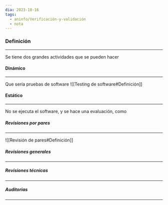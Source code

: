 ```yaml
---
dia: 2023-10-16
tags:
  - aninfo/Verificación-y-validación
  - nota
---
```

### Definición
---
Se tiene dos grandes actividades que se pueden hacer 

#### Dinámico
---
Que sería pruebas de software
![[Testing de software#Definición]]

#### Estático
---
No se ejecuta el software, y se hace una evaluación, como

##### Revisiones por pares
---
![[Revisión de pares#Definición]]

##### Revisiones generales
---

##### Revisiones técnicas
---

##### Auditorias
---

